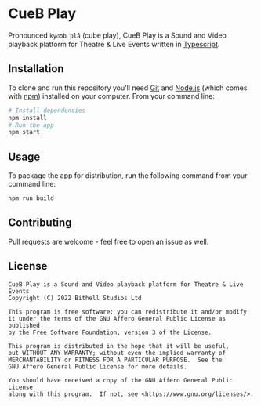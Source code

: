 # CueB Play

Pronounced `kyo͞ob plā` (cube play), CueB Play is a Sound and Video playback platform for Theatre & Live Events written in [Typescript](https://www.typescriptlang.org/).

## Installation

To clone and run this repository you'll need [Git](https://git-scm.com) and [Node.js](https://nodejs.org/en/download/) (which comes with [npm](http://npmjs.com)) installed on your computer. From your command line:

```bash
# Install dependencies
npm install
# Run the app
npm start
```

## Usage

To package the app for distribution, run the following command from your command line:

```bash
npm run build
```


## Contributing

Pull requests are welcome - feel free to open an issue as well.

## License

```
CueB Play is a Sound and Video playback platform for Theatre & Live Events
Copyright (C) 2022 Bithell Studios Ltd

This program is free software: you can redistribute it and/or modify
it under the terms of the GNU Affero General Public License as published
by the Free Software Foundation, version 3 of the License.

This program is distributed in the hope that it will be useful,
but WITHOUT ANY WARRANTY; without even the implied warranty of
MERCHANTABILITY or FITNESS FOR A PARTICULAR PURPOSE.  See the
GNU Affero General Public License for more details.

You should have received a copy of the GNU Affero General Public License
along with this program.  If not, see <https://www.gnu.org/licenses/>.
```